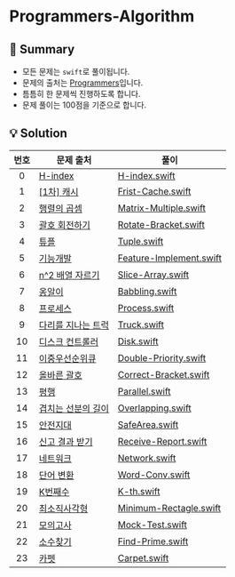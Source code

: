 # Programmers-Algorithm

## 👋 Summary
- 모든 문제는 `swift`로 풀이됩니다.
- 문제의 출처는 [Programmers](https://programmers.co.kr/)입니다.
- 틈틈히 한 문제씩 진행하도록 합니다.
- 문제 풀이는 100점을 기준으로 합니다.

## 💡 Solution
|번호|문제 출처|풀이|
|:---:|---|---|
|0|[H-index](https://school.programmers.co.kr/learn/courses/30/lessons/42747)|[H-index.swift](https://github.com/jxxnnee/Programmers-Algorithm/blob/main/Algorithms/H-index.swift)|
|1|[[1차]&nbsp;캐시](https://school.programmers.co.kr/learn/courses/30/lessons/17680)|[Frist-Cache.swift](https://github.com/jxxnnee/Programmers-Algorithm/blob/main/Algorithms/Frist-Cache.swift)|
|2|[행렬의 곱셈](https://school.programmers.co.kr/learn/courses/30/lessons/12949)|[Matrix-Multiple.swift](https://github.com/jxxnnee/Programmers-Algorithm/blob/main/Algorithms/Matrix-Multiple.swift)|
|3|[괄호 회전하기](https://school.programmers.co.kr/learn/courses/30/lessons/76502)|[Rotate-Bracket.swift](https://github.com/jxxnnee/Programmers-Algorithm/blob/main/Algorithms/Rotate-Bracket.swift)|
|4|[튜플](https://school.programmers.co.kr/learn/courses/30/lessons/64065)|[Tuple.swift](https://github.com/jxxnnee/Programmers-Algorithm/blob/main/Algorithms/Tuple.swift)|
|5|[기능개발](https://school.programmers.co.kr/learn/courses/30/lessons/42586)|[Feature-Implement.swift](https://github.com/jxxnnee/Programmers-Algorithm/blob/main/Algorithms/Feature-Implement.swift)|
|6|[n^2 배열 자르기](https://school.programmers.co.kr/learn/courses/30/lessons/87390)|[Slice-Array.swift](https://github.com/jxxnnee/Programmers-Algorithm/blob/main/Algorithms/Slice-Array.swift)|
|7|[옹알이](https://school.programmers.co.kr/learn/courses/30/lessons/120956)|[Babbling.swift](https://github.com/jxxnnee/Programmers-Algorithm/blob/main/Algorithms/Babbling.swift)|
|8|[프로세스](https://school.programmers.co.kr/learn/courses/30/lessons/42587)|[Process.swift](https://github.com/jxxnnee/Programmers-Algorithm/blob/main/Algorithms/Process.swift)|
|9|[다리를 지나는 트럭](https://school.programmers.co.kr/learn/courses/30/lessons/42583)|[Truck.swift](https://github.com/jxxnnee/Programmers-Algorithm/blob/main/Algorithms/Truck.swift)|
|10|[디스크 컨트롤러](https://school.programmers.co.kr/learn/courses/30/lessons/42627)|[Disk.swift](https://github.com/jxxnnee/Programmers-Algorithm/blob/main/Algorithms/Disk.swift)|
|11|[이중우선순위큐](https://school.programmers.co.kr/learn/courses/30/lessons/42628)|[Double-Priority.swift](https://github.com/jxxnnee/Programmers-Algorithm/blob/main/Algorithms/Double-Priority.swift)|
|12|[올바른 괄호](https://school.programmers.co.kr/learn/courses/30/lessons/12909)|[Correct-Bracket.swift](https://github.com/jxxnnee/Programmers-Algorithm/blob/main/Algorithms/Correct-Bracket.swift)|
|13|[평행](https://school.programmers.co.kr/learn/courses/30/lessons/120875)|[Parallel.swift](https://github.com/jxxnnee/Programmers-Algorithm/blob/main/Algorithms/Parallel.swift)|
|14|[겹치는 선분의 길이](https://school.programmers.co.kr/learn/courses/30/lessons/120876)|[Overlapping.swift](https://github.com/jxxnnee/Programmers-Algorithm/blob/main/Algorithms/Overlapping.swift)|
|15|[안전지대](https://school.programmers.co.kr/learn/courses/30/lessons/120866)|[SafeArea.swift](https://github.com/jxxnnee/Programmers-Algorithm/blob/main/Algorithms/SafeArea.swift)|
|16|[신고 결과 받기](https://school.programmers.co.kr/learn/courses/30/lessons/92334)|[Receive-Report.swift](https://github.com/jxxnnee/Programmers-Algorithm/blob/main/Algorithms/Receive-Report.swift)|
|17|[네트워크](https://school.programmers.co.kr/learn/courses/30/lessons/43162)|[Network.swift](https://github.com/jxxnnee/Programmers-Algorithm/blob/main/Algorithms/Network.swift)|
|18|[단어 변환](https://school.programmers.co.kr/learn/courses/30/lessons/43163)|[Word-Conv.swift](https://github.com/jxxnnee/Programmers-Algorithm/blob/main/Algorithms/Word-Conv.swift)|
|19|[K번째수](https://school.programmers.co.kr/learn/courses/30/lessons/42748)|[K-th.swift](https://github.com/jxxnnee/Programmers-Algorithm/blob/main/Algorithms/K-th.swift)|
|20|[최소직사각형](https://school.programmers.co.kr/learn/courses/30/lessons/86491)|[Minimum-Rectagle.swift](https://github.com/jxxnnee/Programmers-Algorithm/blob/main/Algorithms/Minimum-Rectagle.swift)|
|21|[모의고사](https://school.programmers.co.kr/learn/courses/30/lessons/42840)|[Mock-Test.swift](https://github.com/jxxnnee/Programmers-Algorithm/blob/main/Algorithms/Mock-Test.swift)|
|22|[소수찾기](https://school.programmers.co.kr/learn/courses/30/lessons/42839)|[Find-Prime.swift](https://github.com/jxxnnee/Programmers-Algorithm/blob/main/Algorithms/Find-Prime.swift)|
|23|[카펫](https://school.programmers.co.kr/learn/courses/30/lessons/42842)|[Carpet.swift](https://github.com/jxxnnee/Programmers-Algorithm/blob/main/Algorithms/Carpet.swift)|
